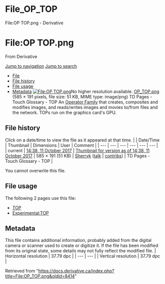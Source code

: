 

# File_OP_TOP

File:OP TOP.png - Derivative




# File:OP TOP.png
From Derivative

[Jump to navigation](#mw-head)
[Jump to search](#searchInput)
* [File](#file)
* [File history](#filehistory)
* [File usage](#filelinks)
* [Metadata](#metadata)
[![File:OP TOP.png](https://docs.derivative.ca/images/a/a9/OP_TOP.png?20171011193840)](images/a/a9/OP_TOP.png)No higher resolution available.
[OP\_TOP.png](images/a/a9/OP_TOP.png "OP TOP.png") ‎(585 × 191 pixels, file size: 51 KB, MIME type: image/png)
TD Pages - Touch Glossary - TOP
An [Operator Family](Operator_Family.html "Operator Family") that creates, composites and modifies images, and reads/writes images and movies to/from files and the network. TOPs run on the graphics card's GPU.

## File history
Click on a date/time to view the file as it appeared at that time.
|  | Date/Time | Thumbnail | Dimensions | User | Comment |
| --- | --- | --- | --- | --- | --- |
| current | [14:38, 11 October 2017](images/a/a9/OP_TOP.png) | [Thumbnail for version as of 14:38, 11 October 2017](images/a/a9/OP_TOP.png) | 585 × 191 (51 KB) | [Sherryk](https://docs.derivative.ca/index.php?title=User:Sherryk&action=edit&redlink=1 "User:Sherryk (page does not exist)") ([talk](https://docs.derivative.ca/index.php?title=User_talk:Sherryk&action=edit&redlink=1 "User talk:Sherryk (page does not exist)") | [contribs](https://docs.derivative.ca/Special:Contributions/Sherryk "Special:Contributions/Sherryk")) | TD Pages - Touch Glossary - TOP |

You cannot overwrite this file.
## File usage
The following 2 pages use this file:
* [TOP](TOP.html "TOP")
* [Experimental:TOP](Experimental_TOP.html "Experimental:TOP")
## Metadata
This file contains additional information, probably added from the digital camera or scanner used to create or digitize it.
If the file has been modified from its original state, some details may not fully reflect the modified file.
| Horizontal resolution | 37.79 dpc |
| --- | --- |
| Vertical resolution | 37.79 dpc |

Retrieved from "<https://docs.derivative.ca/index.php?title=File:OP_TOP.png&oldid=8414>"